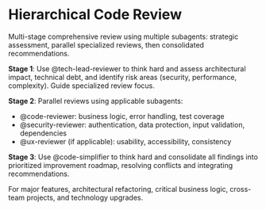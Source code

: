 # Hierarchical Code Review

Multi-stage comprehensive review using multiple subagents: strategic assessment, parallel specialized reviews, then consolidated recommendations.

**Stage 1**: Use @tech-lead-reviewer to think hard and assess architectural impact, technical debt, and identify risk areas (security, performance, complexity). Guide specialized review focus.

**Stage 2**: Parallel reviews using applicable subagents:

* @code-reviewer: business logic, error handling, test coverage
* @security-reviewer: authentication, data protection, input validation, dependencies
* @ux-reviewer (if applicable): usability, accessibility, consistency

**Stage 3**: Use @code-simplifier to think hard and consolidate all findings into prioritized improvement roadmap, resolving conflicts and integrating recommendations.

For major features, architectural refactoring, critical business logic, cross-team projects, and technology upgrades.